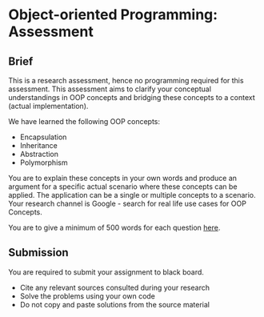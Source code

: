 # Object-oriented Programming: Assessment

## Brief

This is a research assessment, hence no programming required for this assessment. This assessment aims to clarify your conceptual understandings in OOP concepts and bridging these concepts to a context (actual implementation).

We have learned the following OOP concepts:
- Encapsulation
- Inheritance
- Abstraction
- Polymorphism

You are to explain these concepts in your own words and produce an argument for a specific actual scenario where these concepts can be applied. The application can be a single or multiple concepts to a scenario. Your research channel is Google - search for real life use cases for OOP Concepts.

You are to give a minimum of 500 words for each question [here](./assessment.md).

## Submission

You are required to submit your assignment to black board.

- Cite any relevant sources consulted during your research
- Solve the problems using your own code
- Do not copy and paste solutions from the source material